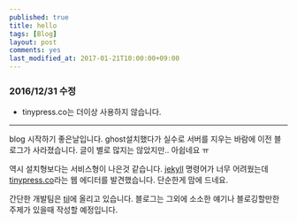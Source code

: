 ```yaml
---
published: true
title: hello
tags: [Blog]
layout: post
comments: yes
last_modified_at: 2017-01-21T10:00:00+09:00
---
```


### 2016/12/31 수정

- tinypress.co는 더이상 사용하지 않습니다.

---

blog 시작하기 좋은날입니다. ghost설치했다가 실수로 서버를 지우는 바람에 이전 블로그가 사라졌습니다. 글이 별로 많지는 않았지만.. 아쉽네요 ㅠ

역시 설치형보다는 서비스형이 나은것 같습니다. [jekyll](https://jekyllrb.com/) 명령어가 너무 어려웠는데 [tinypress.co](http://tinypress.co)라는 웹 에디터를 발견했습니다. 단순한게 맘에 드네요.

간단한 개발팀은 [til](https://github.com/subicura/til)에 올리고 있습니다. 블로그는 그외에 소소한 얘기나 블로깅할만한 주제가 있을때 작성할 예정입니다.